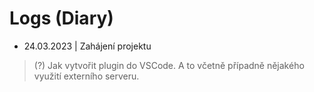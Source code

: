 # Logs (Diary)

- 24.03.2023 | Zahájení projektu

> (?) Jak vytvořit plugin do VSCode. A to včetně případně nějakého využití externího serveru.


